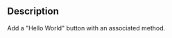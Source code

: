 <!-- Type your summary here -->
## Description

Add a "Hello World" button with an associated method.
